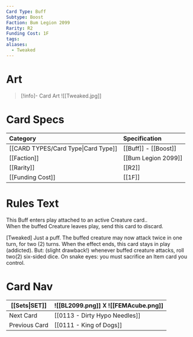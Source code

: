 ```yaml
---
Card Type: Buff
Subtype: Boost
Faction: Bum Legion 2099
Rarity: R2
Funding Cost: 1F
tags: 
aliases:
  - Tweaked
---
```

# Art

> [!info]- Card Art
> ![[Tweaked.jpg]]

# Card Specs

| Category                            | Specification        |
|:----------------------------------- |:-------------------- |
| [[CARD TYPES/Card Type\|Card Type]] | [[Buff]] - [[Boost]] |
| [[Faction]]                         | [[Bum Legion 2099]]                 |
| [[Rarity]]                          | [[R2]]                 |
| [[Funding Cost]]                    | [[1F]]               |

# Rules Text  

This Buff enters play attached to an active Creature card..  
When the buffed Creature leaves play, send this card to discard.  

[Tweaked] Just a puff.
The buffed creature may now attack twice in one turn, for two (2) turns. When the effect ends, this card stays in play (addicted). 
But: (slight drawback!) 
whenever buffed creature attacks, roll two(2) six-sided dice.
  On snake eyes: you must sacrifice an Item card you control.

# Card Nav

| [[Sets\|SET]] |  ![[BL2099.png]] 𐌢 ![[FEMAcube.png]] |
| --- | --- |
| Next Card | [[0113 - Dirty Hypo Needles]] |
| Previous Card | [[0111 - King of Dogs]] |
